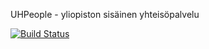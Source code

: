 UHPeople - yliopiston sisäinen yhteisöpalvelu

[![Build Status](https://magnum.travis-ci.com/makroma/UHPeople.svg?token=oicMpF1zWwbv5bAh1DKZ&branch=dev)](https://magnum.travis-ci.com/makroma/UHPeople)
